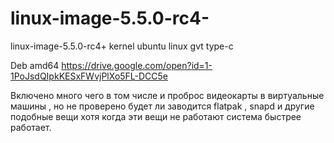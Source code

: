 # linux-image-5.5.0-rc4-
linux-image-5.5.0-rc4+ kernel ubuntu linux gvt type-c

Deb amd64 https://drive.google.com/open?id=1-1PoJsdQIpkKESxFWvjPlXo5FL-DCC5e

Включено много чего в том числе и проброс видеокарты в виртуальные машины , но не проверено будет ли заводится flatpak , snapd и 
другие подобные вещи хотя когда эти вещи не работают система быстрее работает.
